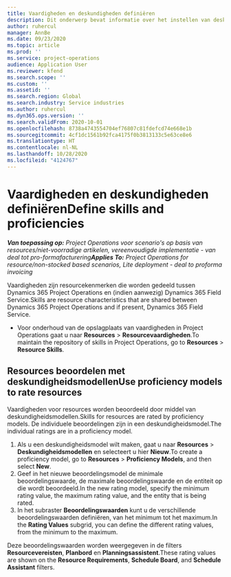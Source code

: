 ```yaml
---
title: Vaardigheden en deskundigheden definiëren
description: Dit onderwerp bevat informatie over het instellen van deskundigheidsmodellen om resources te beoordelen.
author: ruhercul
manager: AnnBe
ms.date: 09/23/2020
ms.topic: article
ms.prod: ''
ms.service: project-operations
audience: Application User
ms.reviewer: kfend
ms.search.scope: ''
ms.custom: ''
ms.assetid: ''
ms.search.region: Global
ms.search.industry: Service industries
ms.author: ruhercul
ms.dyn365.ops.version: ''
ms.search.validFrom: 2020-10-01
ms.openlocfilehash: 8738a4743554704ef76807c81fdefcd74e668e1b
ms.sourcegitcommit: 4cf1dc1561b92fca4175f0b3813133c5e63ce8e6
ms.translationtype: HT
ms.contentlocale: nl-NL
ms.lasthandoff: 10/28/2020
ms.locfileid: "4124767"
---
```

# <a name="define-skills-and-proficiencies"></a><span data-ttu-id="7a0d8-103">Vaardigheden en deskundigheden definiëren</span><span class="sxs-lookup"><span data-stu-id="7a0d8-103">Define skills and proficiencies</span></span>

<span data-ttu-id="7a0d8-104">_**Van toepassing op:** Project Operations voor scenario's op basis van resources/niet-voorradige artikelen, vereenvoudigde implementatie - van deal tot pro-formafacturering_</span><span class="sxs-lookup"><span data-stu-id="7a0d8-104">_**Applies To:** Project Operations for resource/non-stocked based scenarios, Lite deployment - deal to proforma invoicing_</span></span>

<span data-ttu-id="7a0d8-105">Vaardigheden zijn resourcekenmerken die worden gedeeld tussen Dynamics 365 Project Operations en (indien aanwezig) Dynamics 365 Field Service.</span><span class="sxs-lookup"><span data-stu-id="7a0d8-105">Skills are resource characteristics that are shared between Dynamics 365 Project Operations and if present, Dynamics 365 Field Service.</span></span> 

- <span data-ttu-id="7a0d8-106">Voor onderhoud van de opslagplaats van vaardigheden in Project Operations gaat u naar **Resources** \> **Resourcevaardigheden**.</span><span class="sxs-lookup"><span data-stu-id="7a0d8-106">To maintain the repository of skills in Project Operations, go to **Resources** \> **Resource Skills**.</span></span> 

## <a name="use-proficiency-models-to-rate-resources"></a><span data-ttu-id="7a0d8-107">Resources beoordelen met deskundigheidsmodellen</span><span class="sxs-lookup"><span data-stu-id="7a0d8-107">Use proficiency models to rate resources</span></span>

<span data-ttu-id="7a0d8-108">Vaardigheden voor resources worden beoordeeld door middel van deskundigheidsmodellen.</span><span class="sxs-lookup"><span data-stu-id="7a0d8-108">Skills for resources are rated by proficiency models.</span></span> <span data-ttu-id="7a0d8-109">De individuele beoordelingen zijn in een deskundigheidsmodel.</span><span class="sxs-lookup"><span data-stu-id="7a0d8-109">The individual ratings are in a proficiency model.</span></span> 

1. <span data-ttu-id="7a0d8-110">Als u een deskundigheidsmodel wilt maken, gaat u naar **Resources** \> **Deskundigheidsmodellen** en selecteert u hier **Nieuw**.</span><span class="sxs-lookup"><span data-stu-id="7a0d8-110">To create a proficiency model, go to **Resources** \> **Proficiency Models**, and then select **New**.</span></span>
2. <span data-ttu-id="7a0d8-111">Geef in het nieuwe beoordelingsmodel de minimale beoordelingswaarde, de maximale beoordelingswaarde en de entiteit op die wordt beoordeeld.</span><span class="sxs-lookup"><span data-stu-id="7a0d8-111">In the new rating model, specify the minimum rating value, the maximum rating value, and the entity that is being rated.</span></span>
3. <span data-ttu-id="7a0d8-112">In het subraster **Beoordelingswaarden** kunt u de verschillende beoordelingswaarden definiëren, van het minimum tot het maximum.</span><span class="sxs-lookup"><span data-stu-id="7a0d8-112">In the **Rating Values** subgrid, you can define the different rating values, from the minimum to the maximum.</span></span>


<span data-ttu-id="7a0d8-113">Deze beoordelingswaarden worden weergegeven in de filters **Resourcevereisten**, **Planbord** en **Planningsassistent**.</span><span class="sxs-lookup"><span data-stu-id="7a0d8-113">These rating values are shown on the **Resource Requirements**, **Schedule Board**, and **Schedule Assistant** filters.</span></span>

